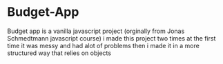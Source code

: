 # Budget-App
Budget app is a vanilla javascript project (orginally from Jonas Schmedtmann javascript course) i made this project two times at the first time it was messy and had alot of problems then i made it in a more structured way that relies on objects 
